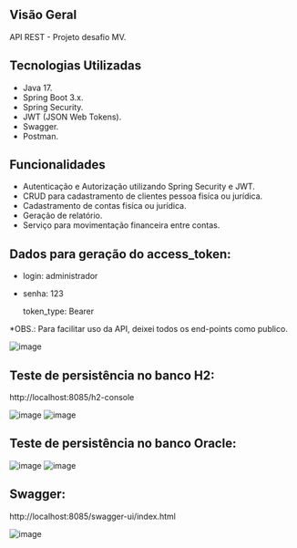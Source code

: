 ## Visão Geral

API REST - Projeto desafio MV.

## Tecnologias Utilizadas

- Java 17.
- Spring Boot 3.x.
- Spring Security.
- JWT (JSON Web Tokens).
- Swagger.
- Postman.

## Funcionalidades

- Autenticação e Autorização utilizando Spring Security e JWT.
- CRUD para cadastramento de clientes pessoa fisíca ou jurídica.
- Cadastramento de contas fisíca ou jurídica.
- Geração de relatório.
- Serviço para movimentação financeira entre contas.

## Dados para geração do access_token:

- login: administrador
- senha: 123

  token_type: Bearer

*OBS.: Para facilitar uso da API, deixei todos os end-points como publico.

![image](https://github.com/user-attachments/assets/0c089760-1636-459e-8524-94595275efb2)

## Teste de persistência no banco H2:
http://localhost:8085/h2-console

![image](https://github.com/user-attachments/assets/4a162c97-b2a4-4e5e-bfe1-117ffb0d42a7)
![image](https://github.com/user-attachments/assets/b352f53b-f03d-4aed-ba4b-fa967fe0b655)

## Teste de persistência no banco Oracle:

![image](https://github.com/user-attachments/assets/20565fef-4b53-4b59-99b4-c21fddd7d736)
![image](https://github.com/user-attachments/assets/6e70c989-96fa-451c-a621-76b31f978f70)

## Swagger:
http://localhost:8085/swagger-ui/index.html
  
![image](https://github.com/user-attachments/assets/48550f13-c236-4983-8391-8883774b845b)
